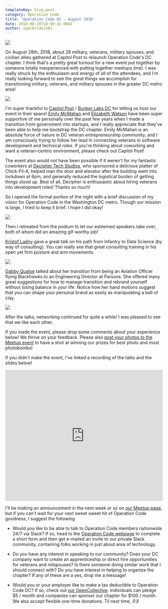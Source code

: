 ```yaml
---
templateKey: blog-post
category: Operation Code
title: 'Operation Code DC - August 2018'
date: 2018-08-29T18:50:41.000Z
author: spmcbride1201
---
```


![](/img/posts/opcode-aug-18/cover.jpg)

On August 28th, 2018, about 28 military, veterans, military spouses, and civilian allies gathered at Capitol Post to relaunch Operation Code's DC chapter. I think that's a pretty great turnout for a new event put together by someone totally inexperienced with putting together meetups (me). I was really struck by the enthusiasm and energy of all of the attendees, and I'm really looking forward to see the great things we accomplish for transitioning military, veterans, and military spouses in the greater DC metro area!

![](/img/posts/opcode-aug-18/0.gif)

I'm super thankful to [Capitol Post](https://thecapitolpost.com/) / [Bunker Labs DC](https://bunkerlabs.org/washington-dc/) for letting us host our event in their space! [Emily McMahan](https://www.linkedin.com/in/emilymcmahan/) and [Elizabeth Watson](https://www.linkedin.com/in/elizabethgraycewatson/) have been super supportive of me personally over the past few years when I made a transition from government into startups, and I really appreciate that they've been able to help me bootstrap the DC chapter. Emily McMahan is an absolute force of nature in DC veteran entrepreneurship community, and I am consciously trying to follow her lead in connecting veterans in software development and technical roles. If you're thinking about coworking and want a veteran-centric environment, please check out Capitol Post!

The event also would not have been possible if it weren't for my fantastic coworkers at [Decipher Tech Studios](http://deciphernow.com/), who sponsored a delicious platter of Chick-Fil-A, helped man the door and elevator after the building went into lockdown at 6pm, and generally reduced the logistical burden of getting things stood up. Best of all, Decipher is enthusiastic about hiring veterans into development roles! Thanks so much!

So I opened the formal portion of the night with a brief discussion of my vision for Operation Code in the Washington DC metro. Though our mission is large, I tried to keep it brief. I hope I did okay!

![](/img/posts/opcode-aug-18/1.jpg)

Then I retreated from the podium to let our esteemed speakers take over, both of whom did an amazing gif-worthy job!

[Kristof Ladny](https://www.linkedin.com/in/kladny/) gave a great talk on his path from Infantry to Data Science (by way of consulting). You can really see that great consulting training in his open yet firm posture and arm movements.

![](/img/posts/opcode-aug-18/2.gif)

[Gabby Quatse](https://www.linkedin.com/in/gabriellequatse/) talked about her transition from being an Aviation Officer flying Blackhawks to an Engineering Director at Parsons. She offered many great suggestions for how to manage transition and rebrand yourself without losing balance in your life. Notice how her hand motions suggest that you can shape your personal brand as easily as manipulating a ball of clay.

![](/img/posts/opcode-aug-18/3.gif)

After the talks, networking continued for quite a while! I was pleased to see that we like each other.

If you made the event, please drop some comments about your experience below! We thrive on your feedback. Please also [post your photos to the Meetup event](https://www.meetup.com/en-AU/operation-code-washingtondc/photos/29207856/) to have a shot at winning our prizes for best photo and most photobombs!

If you didn't make the event, I've linked a recording of the talks and the slides below!

<iframe width="100%" height="419" src="https://www.youtube.com/embed/ai5rdm13Pzc" frameborder="0" allow="accelerometer; autoplay; encrypted-media; gyroscope; picture-in-picture" allowfullscreen></iframe>

I'll be making an announcement in the next week or so on [our Meetup page](https://www.meetup.com/en-AU/operation-code-washingtondc/), but if you can't wait for your next sweet sweet hit of Operation Code goodness, I suggest the following

- Would you like to be able to talk to Operation Code members nationwide 24/7 via Slack? If so, head to the [Operation Code webpage](https://operationcode.org/join) to complete a short form and then get e-mailed an invite to our private Slack community, containing folks working in just about area of technology.

- Do you have any interest in speaking to our community? Does your DC company want to create an apprenticeship or direct hire opportunities for veterans and milspouses? Is there someone doing similar work that I should connect with? Do you have interest in helping to organize the chapter? If any of these are a yes, drop me a message!

- Would you or your employer like to make a tax deductible to Operation Code DC? If so, check out [our OpenCollective](https://opencollective.com/operationcode-dc). Individuals can pledge $5 / month and companies can sponsor our chapter for $100 / month. We also accept flexible one-time donations.
  Til next time, ✌️✌️
